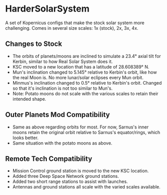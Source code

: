 # HarderSolarSystem
A set of Kopernicus configs that make the stock solar system more challenging. Comes in several size scales: 1x (stock), 2x, 3x, 4x.

## Changes to Stock
* The orbits of planets/moons are inclined to simulate a 23.4° axial tilt for Kerbin, similar to how Real Solar System does it.
* KSC moved to a new location that has a latitude of 28.608389° N.
* Mun's inclination changed to 5.145° relative to Kerbin's orbit, like how the real Moon is. No more lunar/solar eclipses every Mun orbit.
* Minmus's inclination changed to 0.5° relative to Kerbin's orbit. Changed so that it's inclination is not too similar to Mun's.
* Note: Potato moons do not scale with the various scales to retain their intended shape.

## Outer Planets Mod Compatibility
* Same as above regarding orbits for most. For now, Sarnus's inner moons retain the original orbit relative to Sarnus's equator/rings, which looks better.
* Same situation with the potato moons as above.

## Remote Tech Compatibility
* Mission Control ground station is moved to the new KSC location.
* Added three Deep Space Network ground stations.
* Added two short range stations to assist with launches.
* Antennas and ground stations all scale with the varied scales available.
